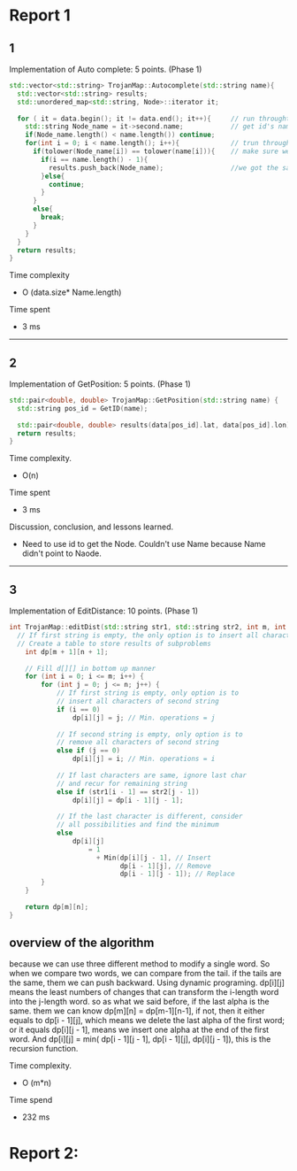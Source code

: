 # Report 1

## 1
Implementation of Auto complete: 5 points. (Phase 1)
```cpp
std::vector<std::string> TrojanMap::Autocomplete(std::string name){
  std::vector<std::string> results;
  std::unordered_map<std::string, Node>::iterator it;
 
  for ( it = data.begin(); it != data.end(); it++){     // run throught all data to find data's that fit.
    std::string Node_name = it->second.name;            // get id's name
    if(Node_name.length() < name.length()) continue;
    for(int i = 0; i < name.length(); i++){             // trun throught each alphabet in a word.
      if(tolower(Node_name[i]) == tolower(name[i])){    // make sure we can find whether is upper letter or lower letter
        if(i == name.length() - 1){
          results.push_back(Node_name);                 //we got the same alphabet.
        }else{
          continue;
        }
      }
      else{
        break;
      }
    }
  }
  return results;
}
```

Time complexity
- O (data.size* Name.length)

Time spent
- 3 ms

---

## 2

Implementation of GetPosition: 5 points. (Phase 1)
```cpp
std::pair<double, double> TrojanMap::GetPosition(std::string name) {
  std::string pos_id = GetID(name);                                         //Use GetId get id cause we need use id to get node and get latitud and longitude
  
  std::pair<double, double> results(data[pos_id].lat, data[pos_id].lon);
  return results;
}
```

Time complexity. 
- O(n)

Time spent
- 3 ms

Discussion, conclusion, and lessons learned.
- Need to use id to get the Node. Couldn't use Name because Name didn't point to Naode.

---

## 3

Implementation of EditDistance: 10 points. (Phase 1)
```cpp
int TrojanMap::editDist(std::string str1, std::string str2, int m, int n){
  // If first string is empty, the only option is to insert all characters of second string into first
  // Create a table to store results of subproblems
    int dp[m + 1][n + 1];
 
    // Fill d[][] in bottom up manner
    for (int i = 0; i <= m; i++) {
        for (int j = 0; j <= n; j++) {
            // If first string is empty, only option is to
            // insert all characters of second string
            if (i == 0)
                dp[i][j] = j; // Min. operations = j
 
            // If second string is empty, only option is to
            // remove all characters of second string
            else if (j == 0)
                dp[i][j] = i; // Min. operations = i
 
            // If last characters are same, ignore last char
            // and recur for remaining string
            else if (str1[i - 1] == str2[j - 1])
                dp[i][j] = dp[i - 1][j - 1];
 
            // If the last character is different, consider
            // all possibilities and find the minimum
            else
                dp[i][j]
                    = 1
                      + Min(dp[i][j - 1], // Insert
                            dp[i - 1][j], // Remove
                            dp[i - 1][j - 1]); // Replace
        }
    }
 
    return dp[m][n];
}
```

## overview of the algorithm
because we can use three different method to modify a single word. So when we compare two words, we can compare from the tail.
if the tails are the same, them we can push backward. Using dynamic programing. dp[i][j] means the least numbers of changes that can transform
the i-length word into the j-length word. so as what we said before, if the last alpha is the same. them we can know dp[m][n] = dp[m-1][n-1],
if not, then it either equals to dp[i - 1][j], which means we delete the last alpha of the first word; or it equals dp[i][j - 1], means we 
insert one alpha at the end of the first word. And dp[i][j] = min( dp[i - 1][j - 1], dp[i - 1][j], dp[i][j - 1]), this is the recursion
function.

Time complexity.
- O (m*n)

Time spend
- 232 ms



# Report 2:

